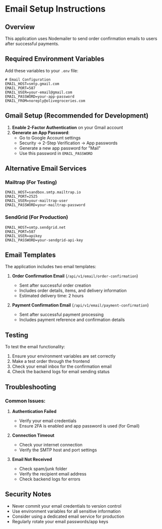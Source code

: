 # Email Setup Instructions

## Overview
This application uses Nodemailer to send order confirmation emails to users after successful payments.

## Required Environment Variables

Add these variables to your `.env` file:

```env
# Email Configuration
EMAIL_HOST=smtp.gmail.com
EMAIL_PORT=587
EMAIL_USER=your-email@gmail.com
EMAIL_PASSWORD=your-app-password
EMAIL_FROM=noreply@olivegroceries.com
```

## Gmail Setup (Recommended for Development)

1. **Enable 2-Factor Authentication** on your Gmail account
2. **Generate an App Password**:
   - Go to Google Account settings
   - Security → 2-Step Verification → App passwords
   - Generate a new app password for "Mail"
   - Use this password in `EMAIL_PASSWORD`

## Alternative Email Services

### Mailtrap (For Testing)
```env
EMAIL_HOST=sandbox.smtp.mailtrap.io
EMAIL_PORT=2525
EMAIL_USER=your-mailtrap-user
EMAIL_PASSWORD=your-mailtrap-password
```

### SendGrid (For Production)
```env
EMAIL_HOST=smtp.sendgrid.net
EMAIL_PORT=587
EMAIL_USER=apikey
EMAIL_PASSWORD=your-sendgrid-api-key
```

## Email Templates

The application includes two email templates:

1. **Order Confirmation Email** (`/api/v1/email/order-confirmation`)
   - Sent after successful order creation
   - Includes order details, items, and delivery information
   - Estimated delivery time: 2 hours

2. **Payment Confirmation Email** (`/api/v1/email/payment-confirmation`)
   - Sent after successful payment processing
   - Includes payment reference and confirmation details

## Testing

To test the email functionality:

1. Ensure your environment variables are set correctly
2. Make a test order through the frontend
3. Check your email inbox for the confirmation email
4. Check the backend logs for email sending status

## Troubleshooting

### Common Issues:

1. **Authentication Failed**
   - Verify your email credentials
   - Ensure 2FA is enabled and app password is used (for Gmail)

2. **Connection Timeout**
   - Check your internet connection
   - Verify the SMTP host and port settings

3. **Email Not Received**
   - Check spam/junk folder
   - Verify the recipient email address
   - Check backend logs for errors

## Security Notes

- Never commit your email credentials to version control
- Use environment variables for all sensitive information
- Consider using a dedicated email service for production
- Regularly rotate your email passwords/app keys 